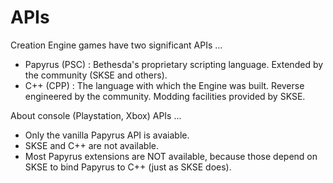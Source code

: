 # APIs

Creation Engine games have two significant APIs ...

- Papyrus (PSC) : Bethesda's proprietary scripting language. Extended by the community (SKSE and others).
- C++ (CPP) : The language with which the Engine was built. Reverse engineered by the community. Modding facilities provided by SKSE.

About console (Playstation, Xbox) APIs ...

- Only the vanilla Papyrus API is avaiable.
- SKSE and C++ are not available.
- Most Papyrus extensions are NOT available, because those depend on SKSE to bind Papyrus to C++ 
(just as SKSE does).